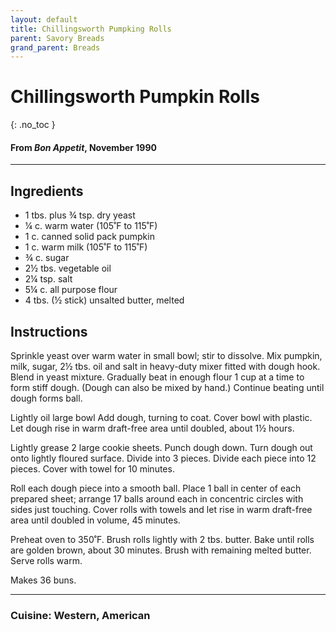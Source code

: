 ```yaml
---
layout: default
title: Chillingsworth Pumpking Rolls
parent: Savory Breads
grand_parent: Breads
---
```


# Chillingsworth Pumpkin Rolls
{: .no_toc }
#### From <i>Bon Appetit</i>, November 1990
---
## Ingredients
<ul>
	<li>1 tbs. plus ¾ tsp. dry yeast</li>
	<li>¼ c. warm water (105˚F to 115˚F)</li>
	<li>1 c. canned solid pack pumpkin</li>
	<li>1 c. warm milk (105˚F to 115˚F)</li>
	<li>¾ c. sugar</li>
	<li>2½ tbs. vegetable oil</li>
	<li>2¼ tsp. salt</li>
	<li>5¼ c. all purpose flour</li>
	<li>4 tbs. (½ stick) unsalted butter, melted</li>
</ul>

## Instructions
Sprinkle yeast over warm water in small bowl; stir to
dissolve. Mix pumpkin, milk, sugar, 2½ tbs. oil and salt in heavy-duty mixer
fitted with dough hook. Blend in yeast mixture. Gradually beat in enough flour
1 cup at a time to form stiff dough. (Dough can also be mixed by hand.)
Continue beating until dough forms ball.

Lightly oil large bowl Add dough, turning to coat. Cover
bowl with plastic. Let dough rise in warm draft-free area until doubled, about
1½ hours.

Lightly grease 2 large cookie sheets. Punch dough down. Turn
dough out onto lightly floured surface. Divide into 3 pieces. Divide each piece
into 12 pieces. Cover with towel for 10 minutes.

Roll each dough piece into a smooth ball. Place 1 ball in
center of each prepared sheet; arrange 17 balls around each in concentric
circles with sides just touching. Cover rolls with towels and let rise in warm
draft-free area until doubled in volume, 45 minutes.

Preheat oven to 350˚F. Brush rolls lightly with 2 tbs.
butter. Bake until rolls are golden brown, about 30 minutes. Brush with
remaining melted butter. Serve rolls warm.

Makes 36 buns.

--- 

### Cuisine: Western, American